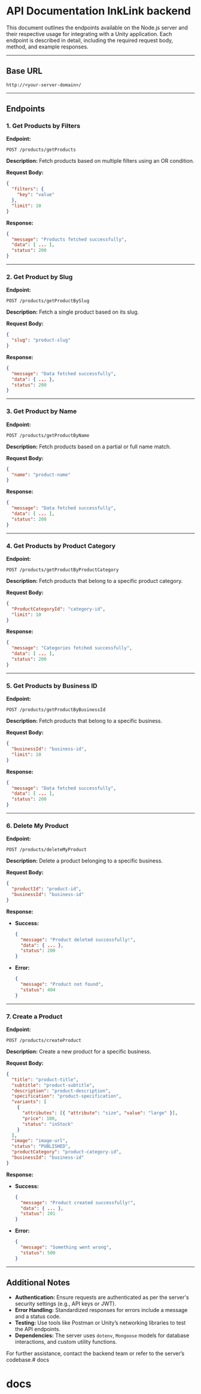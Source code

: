 # API Documentation InkLink backend

This document outlines the endpoints available on the Node.js server and their respective usage for integrating with a Unity application. Each endpoint is described in detail, including the required request body, method, and example responses.

---

## Base URL

```
http://<your-server-domain>/
```

---

## Endpoints

### 1. Get Products by Filters

**Endpoint:**

```
POST /products/getProducts
```

**Description:**
Fetch products based on multiple filters using an OR condition.

**Request Body:**

```json
{
  "filters": {
    "key": "value"
  },
  "limit": 10
}
```

**Response:**

```json
{
  "message": "Products fetched successfully",
  "data": [ ... ],
  "status": 200
}
```

---

### 2. Get Product by Slug

**Endpoint:**

```
POST /products/getProductBySlug
```

**Description:**
Fetch a single product based on its slug.

**Request Body:**

```json
{
  "slug": "product-slug"
}
```

**Response:**

```json
{
  "message": "Data fetched successfully",
  "data": { ... },
  "status": 200
}
```

---

### 3. Get Product by Name

**Endpoint:**

```
POST /products/getProductByName
```

**Description:**
Fetch products based on a partial or full name match.

**Request Body:**

```json
{
  "name": "product-name"
}
```

**Response:**

```json
{
  "message": "Data fetched successfully",
  "data": [ ... ],
  "status": 200
}
```

---

### 4. Get Products by Product Category

**Endpoint:**

```
POST /products/getProductByProductCategory
```

**Description:**
Fetch products that belong to a specific product category.

**Request Body:**

```json
{
  "ProductCategoryId": "category-id",
  "limit": 10
}
```

**Response:**

```json
{
  "message": "Categories fetched successfully",
  "data": [ ... ],
  "status": 200
}
```

---

### 5. Get Products by Business ID

**Endpoint:**

```
POST /products/getProductByBusinessId
```

**Description:**
Fetch products that belong to a specific business.

**Request Body:**

```json
{
  "businessId": "business-id",
  "limit": 10
}
```

**Response:**

```json
{
  "message": "Data fetched successfully",
  "data": [ ... ],
  "status": 200
}
```

---

### 6. Delete My Product

**Endpoint:**

```
POST /products/deleteMyProduct
```

**Description:**
Delete a product belonging to a specific business.

**Request Body:**

```json
{
  "productId": "product-id",
  "businessId": "business-id"
}
```

**Response:**

- **Success:**
  ```json
  {
    "message": "Product deleted successfully!",
    "data": { ... },
    "status": 200
  }
  ```
- **Error:**
  ```json
  {
    "message": "Product not found",
    "status": 404
  }
  ```

---

### 7. Create a Product

**Endpoint:**

```
POST /products/createProduct
```

**Description:**
Create a new product for a specific business.

**Request Body:**

```json
{
  "title": "product-title",
  "subtitle": "product-subtitle",
  "description": "product-description",
  "specification": "product-specification",
  "variants": [
    {
      "attributes": [{ "attribute": "size", "value": "large" }],
      "price": 100,
      "status": "inStock"
    }
  ],
  "image": "image-url",
  "status": "PUBLISHED",
  "productCategory": "product-category-id",
  "businessId": "business-id"
}
```

**Response:**

- **Success:**
  ```json
  {
    "message": "Product created successfully!",
    "data": { ... },
    "status": 201
  }
  ```
- **Error:**
  ```json
  {
    "message": "Something went wrong",
    "status": 500
  }
  ```

---

## Additional Notes

- **Authentication:** Ensure requests are authenticated as per the server's security settings (e.g., API keys or JWT).
- **Error Handling:** Standardized responses for errors include a message and a status code.
- **Testing:** Use tools like Postman or Unity’s networking libraries to test the API endpoints.
- **Dependencies:** The server uses `dotenv`, `Mongoose` models for database interactions, and custom utility functions.

For further assistance, contact the backend team or refer to the server’s codebase.# docs

# docs
